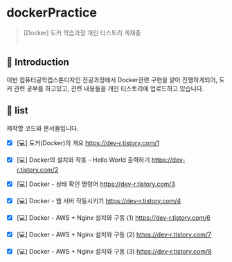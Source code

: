 # dockerPractice
> [Docker] 도커 학습과정 개인 티스토리 게재중
  <br/><br/>

## 📖 Introduction  
이번 컴퓨터공학캡스톤디자인 전공과정에서 Docker관련 구현을 맡아 진행하게되어, 도커 관련 공부를 하고있고, 관련 내용들을 개인 티스토리에 업로드하고 있습니다.

## 📝 list
제작할 코드와 문서들입니다.

- [x] [💻] 도커(Docker)의 개요 https://dev-r.tistory.com/1
- [x] [💻] Docker의 설치와 작동 - Hello World 출력하기 https://dev-r.tistory.com/2
- [x] [💻] Docker - 상태 확인 명령어 https://dev-r.tistory.com/3
- [x] [💻] Docker - 웹 서버 작동시키기 https://dev-r.tistory.com/4
- [x] [💻] Docker - AWS + Nginx 설치와 구동 (1) https://dev-r.tistory.com/6
- [x] [💻] Docker - AWS + Nginx 설치와 구동 (2) https://dev-r.tistory.com/7
- [x] [💻] Docker - AWS + Nginx 설치와 구동 (3) https://dev-r.tistory.com/8


  <br/> <br/>
